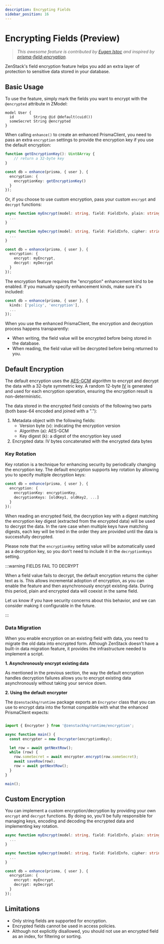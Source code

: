```yaml
---
description: Encrypting Fields
sidebar_position: 16
---
```


# Encrypting Fields (Preview)

> *This awesome feature is contributed by [Eugen Istoc](https://github.com/genu) and inspired by [prisma-field-encryption](https://github.com/47ng/prisma-field-encryption).*

ZenStack's field encryption feature helps you add an extra layer of protection to sensitive data stored in your database.

## Basic Usage

To use the feature, simply mark the fields you want to encrypt with the `@encrypted` attribute in ZModel:

```zmodel
model User {
  id         String @id @default(cuid())
  someSecret String @encrypted
}
```

When calling `enhance()` to create an enhanced PrismaClient, you need to pass an extra `encryption` settings to provide the encryption key if you use the default encryption:

```ts
function getEncryptionKey(): Uint8Array {
    // return a 32-byte key
}

const db = enhance(prisma, { user }, {
  encryption: {
    encryptionKey: getEncryptionKey()
  }
});
```

Or, if you choose to use custom encryption, pass your custom `encrypt` and `decrypt` functions:

```ts
async function myEncrypt(model: string, field: FieldInfo, plain: string) {
  ...
}

async function myDecrypt(model: string, field: FieldInfo, cipher: string) {
  ...
}

const db = enhance(prisma, { user }, {
  encryption: {
    encrypt: myEncrypt,
    decrypt: myDecrypt
  }
});
```

The encryption feature requires the "encryption" enhancement kind to be enabled. If you manually specify enhancement kinds, make sure it's included:

```ts
const db = enhance(prisma, { user }, {
  kinds: ['policy', 'encryption'],
  ...
});
```

When you use the enhanced PrismaClient, the encryption and decryption process happens transparently:
- When writing, the field value will be encrypted before being stored in the database.
- When reading, the field value will be decrypted before being returned to you.

## Default Encryption

The default encryption uses the [AES-GCM](https://en.wikipedia.org/wiki/Galois/Counter_Mode) algorithm to encrypt and decrypt the data with a 32-byte symmetric key. A random 12-byte [IV](https://en.wikipedia.org/wiki/Initialization_vector) is generated and used for each encryption operation, ensuring the encryption result is non-deterministic.

The data stored in the encrypted field consists of the following two parts (both base-64 encoded and joined with a "."):

1. Metadata object with the following fields: 
   - Version byte (v): indicating the encryption version
   - Algorithm (a): AES-GCM
   - Key digest (k): a digest of the encryption key used
2. Encrypted data: IV bytes concatenated with the encrypted data bytes

### Key Rotation

Key rotation is a technique for enhancing security by periodically changing the encryption key. The default encryption supports key rotation by allowing you to specify multiple decryption keys:

```ts
const db = enhance(prisma, { user }, {
  encryption: {
    encryptionKey: encryptionKey,
    decryptionKeys: [oldKey1, oldKey2, ...]
  }
});
```

When reading an encrypted field, the decryption key with a digest matching the encryption key digest (extracted from the encrypted data) will be used to decrypt the data. In the rare case when multiple keys have matching digests, each key will be tried in the order they are provided until the data is successfully decrypted.

Please note that the `encryptionKey` setting value will be automatically used as a decryption key, so you don't need to include it in the `decryptionKeys` setting.

:::warning FIELDS FAIL TO DECRYPT

When a field value fails to decrypt, the default encryption returns the cipher text as is. This allows incremental adoption of encryption, as you can enable the feature and then asynchronously encrypt existing data. During this period, plain and encrypted data will coexist in the same field.

Let us know if you have security concerns about this behavior, and we can consider making it configurable in the future.

:::

### Data Migration

When you enable encryption on an existing field with data, you need to migrate the old data into encrypted form. Although ZenStack doesn't have a built-in data migration feature, it provides the infrastructure needed to implement a script.

**1. Asynchronously encrypt existing data**

As mentioned in the previous section, the way the default encryption handles decryption failures allows you to encrypt existing data asynchronously without taking your service down.

**2. Using the default encrypter**

The `@zenstackhq/runtime` package exports an `Encrypter` class that you can use to encrypt data into the format compatible with what the enhanced PrismaClient expects:

```ts

import { Encrypter } from '@zenstackhq/runtime/encryption';

async function main() {
  const encrypter = new Encrypter(encryptionKey);

  let row = await getNextRow();
  while (row) {
    row.someSecret = await encrypter.encrypt(row.someSecret);
    await saveRow(row);
    row = await getNextRow();
  }
}

main();
```

## Custom Encryption

You can implement a custom encryption/decryption by providing your own `encrypt` and `decrypt` functions. By doing so, you'll be fully responsible for managing keys, encoding and decoding the encrypted data and implementing key rotation.

```ts
async function myEncrypt(model: string, field: FieldInfo, plain: string) {
  ...
}

async function myDecrypt(model: string, field: FieldInfo, cipher: string) {
  ...
}

const db = enhance(prisma, { user }, {
  encryption: {
    encrypt: myEncrypt,
    decrypt: myDecrypt
  }
});
```

## Limitations

- Only string fields are supported for encryption.
- Encrypted fields cannot be used in access policies.
- Although not explicitly disallowed, you should not use an encrypted field as an index, for filtering or sorting.
